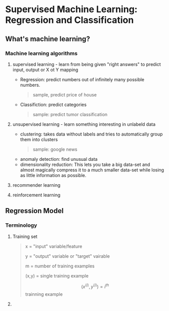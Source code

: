 # Supervised Machine Learning: Regression and Classification

## What's machine learning?

### Machine learning algorithms
1. supervised learning - learn from being given "right answers" to predict input, output or X ot Y mapping
   - Regression: predict numbers out of infinitely many possible numbers.
     > sample, predict price of house
   - Classifiction: predict categories
     > sample: predict tumor classification
2. unsupervised learning - learn something interesting in unlabeld data
   - clustering: takes data without labels and tries to automatically group them into clusters
     > sample: google news
   - anomaly detection: find unusual data
   - dimensionality reduction: This lets you take a big data-set and almost magically compress it to a much smaller data-set while losing as little information as possible. 


3. recommender learning
4. reinforcement learning


## Regression Model

### Terminology
1. Training set
   > x = "input" variable/feature
   > 
   > y = "output" variable or "target" vairable
   > 
   > m = number of training examples
   > 
   > (x,y) = single training example
   > 
   > $$(x^{(i)},y^{(i)}) = i^{th}$$ trainning example
   > 
    
3. 

